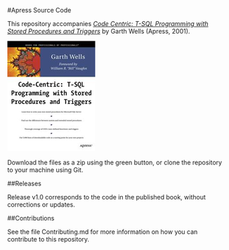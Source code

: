 #Apress Source Code

This repository accompanies [*Code Centric: T-SQL Programming with Stored Procedures and Triggers*](http://www.apress.com/9781893115835) by Garth Wells (Apress, 2001).

![Cover image](9781893115835.jpg)

Download the files as a zip using the green button, or clone the repository to your machine using Git.

##Releases

Release v1.0 corresponds to the code in the published book, without corrections or updates.

##Contributions

See the file Contributing.md for more information on how you can contribute to this repository.
